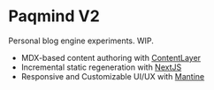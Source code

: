 # Paqmind V2

Personal blog engine experiments. WIP.

- MDX-based content authoring with [ContentLayer](https://www.contentlayer.dev/)
- Incremental static regeneration with [NextJS](https://nextjs.org/)
- Responsive and Customizable UI/UX with [Mantine](https://mantine.dev/)

